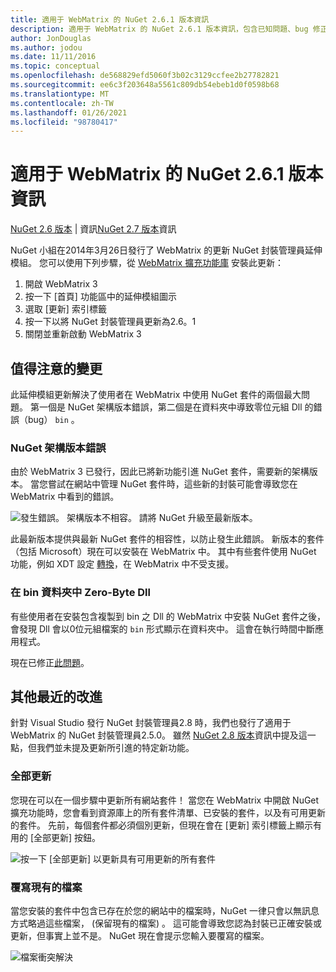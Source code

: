 ```yaml
---
title: 適用于 WebMatrix 的 NuGet 2.6.1 版本資訊
description: 適用于 WebMatrix 的 NuGet 2.6.1 版本資訊，包含已知問題、bug 修正、新增功能和 Dcr。
author: JonDouglas
ms.author: jodou
ms.date: 11/11/2016
ms.topic: conceptual
ms.openlocfilehash: de568829efd5060f3b02c3129ccfee2b27782821
ms.sourcegitcommit: ee6c3f203648a5561c809db54ebeb1d0f0598b68
ms.translationtype: MT
ms.contentlocale: zh-TW
ms.lasthandoff: 01/26/2021
ms.locfileid: "98780417"
---
```

# <a name="nuget-261-for-webmatrix-release-notes"></a>適用于 WebMatrix 的 NuGet 2.6.1 版本資訊

[NuGet 2.6 版本](../release-notes/nuget-2.6.md)  |  資訊[NuGet 2.7 版本](../release-notes/nuget-2.7.md)資訊

NuGet 小組在2014年3月26日發行了 WebMatrix 的更新 NuGet 封裝管理員延伸模組。  您可以使用下列步驟，從 [WebMatrix 擴充功能庫](https://blogs.iis.net/webmatrix/retiring-the-webmatrix-extensions-gallery) 安裝此更新：

1. 開啟 WebMatrix 3
1. 按一下 [首頁] 功能區中的延伸模組圖示
1. 選取 [更新] 索引標籤
1. 按一下以將 NuGet 封裝管理員更新為2.6。1
1. 關閉並重新啟動 WebMatrix 3

## <a name="notable-changes"></a>值得注意的變更

此延伸模組更新解決了使用者在 WebMatrix 中使用 NuGet 套件的兩個最大問題。  第一個是 NuGet 架構版本錯誤，第二個是在資料夾中導致零位元組 Dll 的錯誤（bug） `bin` 。

### <a name="nuget-schema-version-error"></a>NuGet 架構版本錯誤

由於 WebMatrix 3 已發行，因此已將新功能引進 NuGet 套件，需要新的架構版本。  當您嘗試在網站中管理 NuGet 套件時，這些新的封裝可能會導致您在 WebMatrix 中看到的錯誤。

![發生錯誤。 架構版本不相容。 請將 NuGet 升級至最新版本。](./media/NuGet-2.8/webmatrix-schema-version.png)

此最新版本提供與最新 NuGet 套件的相容性，以防止發生此錯誤。 新版本的套件（包括 Microsoft）現在可以安裝在 WebMatrix 中。  其中有些套件使用 NuGet 功能，例如 XDT 設定 [轉換](../release-notes/nuget-2.6.md#xdt)，在 WebMatrix 中不受支援。

### <a name="zero-byte-dlls-in-bin-folder"></a>在 bin 資料夾中 Zero-Byte Dll

有些使用者在安裝包含複製到 bin 之 Dll 的 WebMatrix 中安裝 NuGet 套件之後，會發現 Dll 會以0位元組檔案的 `bin` 形式顯示在資料夾中。  這會在執行時間中斷應用程式。

現在已修正[此問題](https://nuget.codeplex.com/workitem/4060)。

## <a name="other-recent-improvements"></a>其他最近的改進

針對 Visual Studio 發行 NuGet 封裝管理員2.8 時，我們也發行了適用于 WebMatrix 的 NuGet 封裝管理員2.5.0。  雖然 [NuGet 2.8 版本](../release-notes/nuget-2.8.md#webmatrix-nuget-client-updates)資訊中提及這一點，但我們並未提及更新所引進的特定新功能。

### <a name="update-all"></a>全部更新

您現在可以在一個步驟中更新所有網站套件！  當您在 WebMatrix 中開啟 NuGet 擴充功能時，您會看到資源庫上的所有套件清單、已安裝的套件，以及有可用更新的套件。  先前，每個套件都必須個別更新，但現在會在 [更新] 索引標籤上顯示有用的 [全部更新] 按鈕。

![按一下 [全部更新] 以更新具有可用更新的所有套件](./media/NuGet-2.8/webmatrix-update-all.png)

### <a name="overwrite-existing-files"></a>覆寫現有的檔案

當您安裝的套件中包含已存在於您的網站中的檔案時，NuGet 一律只會以無訊息方式略過這些檔案， (保留現有的檔案) 。  這可能會導致您認為封裝已正確安裝或更新，但事實上並不是。  NuGet 現在會提示您輸入要覆寫的檔案。

![檔案衝突解決](./media/NuGet-2.8/webmatrix-overwrite-file.png)
